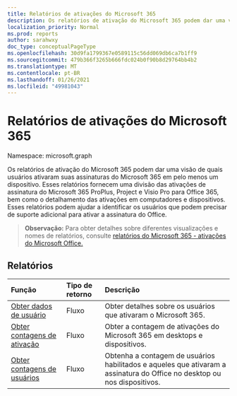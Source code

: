 ```yaml
---
title: Relatórios de ativações do Microsoft 365
description: Os relatórios de ativação do Microsoft 365 podem dar uma visão de quais usuários ativaram suas assinaturas do Microsoft 365 em pelo menos um dispositivo. Esses relatórios fornecem uma divisão das ativações de assinatura do Microsoft 365 ProPlus, Project e Visio Pro para Office 365, bem como o detalhamento das ativações em computadores e dispositivos. Esses relatórios podem ajudar a identificar os usuários que podem precisar de suporte adicional para ativar a assinatura do Office.
localization_priority: Normal
ms.prod: reports
author: sarahwxy
doc_type: conceptualPageType
ms.openlocfilehash: 30d9fa1799367e0589115c56dd069db6ca7b1ff9
ms.sourcegitcommit: 479b366f3265b666fdc024b0f90b8d29764bb4b2
ms.translationtype: MT
ms.contentlocale: pt-BR
ms.lasthandoff: 01/26/2021
ms.locfileid: "49981043"
---
```

# <a name="microsoft-365-activations-reports"></a>Relatórios de ativações do Microsoft 365

Namespace: microsoft.graph

Os relatórios de ativação do Microsoft 365 podem dar uma visão de quais usuários ativaram suas assinaturas do Microsoft 365 em pelo menos um dispositivo. Esses relatórios fornecem uma divisão das ativações de assinatura do Microsoft 365 ProPlus, Project e Visio Pro para Office 365, bem como o detalhamento das ativações em computadores e dispositivos. Esses relatórios podem ajudar a identificar os usuários que podem precisar de suporte adicional para ativar a assinatura do Office.

> **Observação:** Para obter detalhes sobre diferentes visualizações e nomes de relatórios, consulte [relatórios do Microsoft 365 - ativações do Microsoft Office.](https://support.office.com/client/Office-activations-87c24ae2-82e0-4d1e-be01-c3bcc3f18c60)

## <a name="reports"></a>Relatórios
| Função                                 | Tipo de retorno | Descrição                              |
| :--------------------------------------- | :---------- | :--------------------------------------- |
| [Obter dados de usuário](../api/reportroot-getoffice365activationsuserdetail.md) | Fluxo      | Obter detalhes sobre os usuários que ativaram o Microsoft 365. |
| [Obter contagens de ativação](../api/reportroot-getoffice365activationcounts.md) | Fluxo      | Obter a contagem de ativações do Microsoft 365 em desktops e dispositivos. |
| [Obter contagens de usuários](../api/reportroot-getoffice365activationsusercounts.md) | Fluxo      | Obtenha a contagem de usuários habilitados e aqueles que ativaram a assinatura do Office no desktop ou nos dispositivos. |

